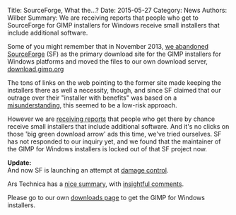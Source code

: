 Title: SourceForge, What the...?
Date: 2015-05-27
Category: News
Authors: Wilber
Summary: We are receiving reports that people who get to SourceForge for GIMP installers for Windows receive small installers that include additional software.

Some of you might remember that in November 2013, [we abandoned SourceForge](http://www.theregister.co.uk/2013/11/08/gimp_dumps_sourceforge_over_dodgy_ads_and_installer/) (SF) as the primary download site for the GIMP installers for Windows platforms and moved the files to our own download server, [download.gimp.org](//download.gimp.org)

The tons of links on the web pointing to the former site made keeping the installers there as well a necessity, though, and since SF claimed that our outrage over their "installer with benefits" was based on a [misunderstanding](https://sourceforge.net/blog/advertising-bundling-community-and-criticism/), this seemed to be a low-risk approach.

However we are [receiving reports](https://mail.gnome.org/archives/gimp-developer-list/2015-May/msg00097.html) that people who get there by chance receive small installers that include additional software. And it's no clicks on those 'big green download arrow' ads this time, we've tried ourselves. SF has not responded to our inquiry yet, and we found that the maintainer of the GIMP for Windows installers is locked out of that SF project now.

**Update:**  
 And now SF is launching an attempt at [damage control](https://sourceforge.net/blog/gimp-win-project-wasnt-hijacked-just-abandoned/).

Ars Technica has a [nice summary](http://arstechnica.com/information-technology/2015/05/sourceforge-grabs-gimp-for-windows-account-wraps-installer-in-bundle-pushing-adware/), with [insightful comments](http://arstechnica.com/information-technology/2015/05/sourceforge-grabs-gimp-for-windows-account-wraps-installer-in-bundle-pushing-adware/?comments=1).

Please go to our own [downloads page](/downloads/ "... it adjusts to your platform") to get the GIMP for Windows installers.

